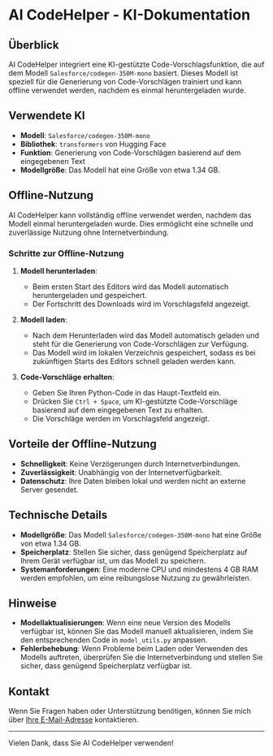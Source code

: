 # AI CodeHelper - KI-Dokumentation

## Überblick

AI CodeHelper integriert eine KI-gestützte Code-Vorschlagsfunktion, die auf dem Modell `Salesforce/codegen-350M-mono` basiert. Dieses Modell ist speziell für die Generierung von Code-Vorschlägen trainiert und kann offline verwendet werden, nachdem es einmal heruntergeladen wurde.

## Verwendete KI

- **Modell**: `Salesforce/codegen-350M-mono`
- **Bibliothek**: `transformers` von Hugging Face
- **Funktion**: Generierung von Code-Vorschlägen basierend auf dem eingegebenen Text
- **Modellgröße**: Das Modell hat eine Größe von etwa 1.34 GB.

## Offline-Nutzung

AI CodeHelper kann vollständig offline verwendet werden, nachdem das Modell einmal heruntergeladen wurde. Dies ermöglicht eine schnelle und zuverlässige Nutzung ohne Internetverbindung.

### Schritte zur Offline-Nutzung

1. **Modell herunterladen**:
   - Beim ersten Start des Editors wird das Modell automatisch heruntergeladen und gespeichert.
   - Der Fortschritt des Downloads wird im Vorschlagsfeld angezeigt.

2. **Modell laden**:
   - Nach dem Herunterladen wird das Modell automatisch geladen und steht für die Generierung von Code-Vorschlägen zur Verfügung.
   - Das Modell wird im lokalen Verzeichnis gespeichert, sodass es bei zukünftigen Starts des Editors schnell geladen werden kann.

3. **Code-Vorschläge erhalten**:
   - Geben Sie Ihren Python-Code in das Haupt-Textfeld ein.
   - Drücken Sie `Ctrl + Space`, um KI-gestützte Code-Vorschläge basierend auf dem eingegebenen Text zu erhalten.
   - Die Vorschläge werden im Vorschlagsfeld angezeigt.

## Vorteile der Offline-Nutzung

- **Schnelligkeit**: Keine Verzögerungen durch Internetverbindungen.
- **Zuverlässigkeit**: Unabhängig von der Internetverfügbarkeit.
- **Datenschutz**: Ihre Daten bleiben lokal und werden nicht an externe Server gesendet.

## Technische Details

- **Modellgröße**: Das Modell `Salesforce/codegen-350M-mono` hat eine Größe von etwa 1.34 GB.
- **Speicherplatz**: Stellen Sie sicher, dass genügend Speicherplatz auf Ihrem Gerät verfügbar ist, um das Modell zu speichern.
- **Systemanforderungen**: Eine moderne CPU und mindestens 4 GB RAM werden empfohlen, um eine reibungslose Nutzung zu gewährleisten.

## Hinweise

- **Modellaktualisierungen**: Wenn eine neue Version des Modells verfügbar ist, können Sie das Modell manuell aktualisieren, indem Sie den entsprechenden Code in `model_utils.py` anpassen.
- **Fehlerbehebung**: Wenn Probleme beim Laden oder Verwenden des Modells auftreten, überprüfen Sie die Internetverbindung und stellen Sie sicher, dass genügend Speicherplatz verfügbar ist.

## Kontakt

Wenn Sie Fragen haben oder Unterstützung benötigen, können Sie mich über [Ihre E-Mail-Adresse](mailto:IhreE-Mail-Adresse) kontaktieren.

---

Vielen Dank, dass Sie AI CodeHelper verwenden!
